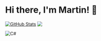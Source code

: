 # Hi there, I'm Martin! 👋

<a href="#"><img align="center" src="https://github-readme-stats.vercel.app/api?username=Marti2509&show_icons=true&theme=tokyonight&include_all_commits=true&hide_border=true" alt="GitHub Stats" /></a> <a href="#"><img align="center" src="https://github-readme-stats.vercel.app/api/top-langs/?username=Marti2509&layout=compact&theme=tokyonight&hide_border=true" /></a>

![C#](https://img.shields.io/badge/c%23-%23239120.svg?style=for-the-badge&logo=c-sharp&logoColor=white)
